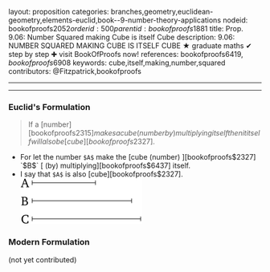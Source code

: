 layout: proposition
categories: branches,geometry,euclidean-geometry,elements-euclid,book--9-number-theory-applications
nodeid: bookofproofs$2052
orderid: 500
parentid: bookofproofs$1881
title: Prop. 9.06: Number Squared making Cube is itself Cube
description: 9.06: NUMBER SQUARED MAKING CUBE IS ITSELF CUBE &#9733; graduate maths &#10004; step by step &#10010; visit BookOfProofs now!
references: bookofproofs$6419,bookofproofs$6908
keywords: cube,itself,making,number,squared
contributors: @Fitzpatrick,bookofproofs

---


---

### Euclid's Formulation

> If a [number][bookofproofs$2315] makes a cube (number by) multiplying itself then it itself will also be [cube][bookofproofs$2327].
* For let the number `$A$` make the [cube (number) ][bookofproofs$2327] `$B$` [ (by) multiplying][bookofproofs$6437] itself.
* I say that `$A$` is also [cube][bookofproofs$2327].
![fig06e](https://github.com/bookofproofs/bookofproofs.github.io/blob/main/_sources/_assets/images/euclid/Book09/fig06e.png?raw=true)



### Modern Formulation

(not yet contributed)
